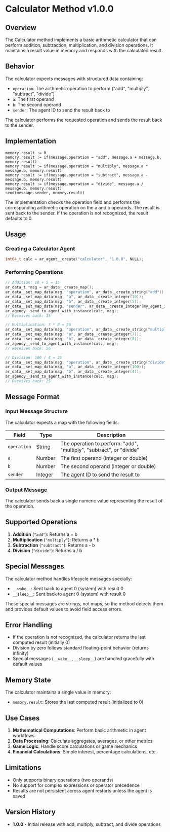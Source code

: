 # Calculator Method v1.0.0

## Overview

The Calculator method implements a basic arithmetic calculator that can perform addition, subtraction, multiplication, and division operations. It maintains a result value in memory and responds with the calculated result.

## Behavior

The calculator expects messages with structured data containing:
- `operation`: The arithmetic operation to perform ("add", "multiply", "subtract", "divide")
- `a`: The first operand
- `b`: The second operand
- `sender`: The agent ID to send the result back to

The calculator performs the requested operation and sends the result back to the sender.

## Implementation

```
memory.result := 0
memory.result := if(message.operation = "add", message.a + message.b, memory.result)
memory.result := if(message.operation = "multiply", message.a * message.b, memory.result)
memory.result := if(message.operation = "subtract", message.a - message.b, memory.result)
memory.result := if(message.operation = "divide", message.a / message.b, memory.result)
send(message.sender, memory.result)
```

The implementation checks the operation field and performs the corresponding arithmetic operation on the a and b operands. The result is sent back to the sender. If the operation is not recognized, the result defaults to 0.

## Usage

### Creating a Calculator Agent

```c
int64_t calc = ar_agent__create("calculator", "1.0.0", NULL);
```

### Performing Operations

```c
// Addition: 10 + 5 = 15
ar_data_t *msg = ar_data__create_map();
ar_data__set_map_data(msg, "operation", ar_data__create_string("add"));
ar_data__set_map_data(msg, "a", ar_data__create_integer(10));
ar_data__set_map_data(msg, "b", ar_data__create_integer(5));
ar_data__set_map_data(msg, "sender", ar_data__create_integer(my_agent_id));
ar_agency__send_to_agent_with_instance(calc, msg);
// Receives back: 15

// Multiplication: 7 * 8 = 56
ar_data__set_map_data(msg, "operation", ar_data__create_string("multiply"));
ar_data__set_map_data(msg, "a", ar_data__create_integer(7));
ar_data__set_map_data(msg, "b", ar_data__create_integer(8));
ar_agency__send_to_agent_with_instance(calc, msg);
// Receives back: 56

// Division: 100 / 4 = 25
ar_data__set_map_data(msg, "operation", ar_data__create_string("divide"));
ar_data__set_map_data(msg, "a", ar_data__create_integer(100));
ar_data__set_map_data(msg, "b", ar_data__create_integer(4));
ar_agency__send_to_agent_with_instance(calc, msg);
// Receives back: 25
```

## Message Format

### Input Message Structure

The calculator expects a map with the following fields:

| Field | Type | Description |
|-------|------|-------------|
| `operation` | String | The operation to perform: "add", "multiply", "subtract", or "divide" |
| `a` | Number | The first operand (integer or double) |
| `b` | Number | The second operand (integer or double) |
| `sender` | Integer | The agent ID to send the result to |

### Output Message

The calculator sends back a single numeric value representing the result of the operation.

## Supported Operations

1. **Addition** (`"add"`): Returns a + b
2. **Multiplication** (`"multiply"`): Returns a * b  
3. **Subtraction** (`"subtract"`): Returns a - b
4. **Division** (`"divide"`): Returns a / b

## Special Messages

The calculator method handles lifecycle messages specially:
- `__wake__`: Sent back to agent 0 (system) with result 0
- `__sleep__`: Sent back to agent 0 (system) with result 0

These special messages are strings, not maps, so the method detects them and provides default values to avoid field access errors.

## Error Handling

- If the operation is not recognized, the calculator returns the last computed result (initially 0)
- Division by zero follows standard floating-point behavior (returns infinity)
- Special messages (`__wake__`, `__sleep__`) are handled gracefully with default values

## Memory State

The calculator maintains a single value in memory:
- `memory.result`: Stores the last computed result (initialized to 0)

## Use Cases

1. **Mathematical Computations**: Perform basic arithmetic in agent workflows
2. **Data Processing**: Calculate aggregates, averages, or other metrics
3. **Game Logic**: Handle score calculations or game mechanics
4. **Financial Calculations**: Simple interest, percentage calculations, etc.

## Limitations

- Only supports binary operations (two operands)
- No support for complex expressions or operator precedence
- Results are not persistent across agent restarts unless the agent is saved

## Version History

- **1.0.0** - Initial release with add, multiply, subtract, and divide operations
